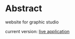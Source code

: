 # Abstract
website for graphic studio

current version:  [live application](https://abstract-a5553.firebaseapp.com)
